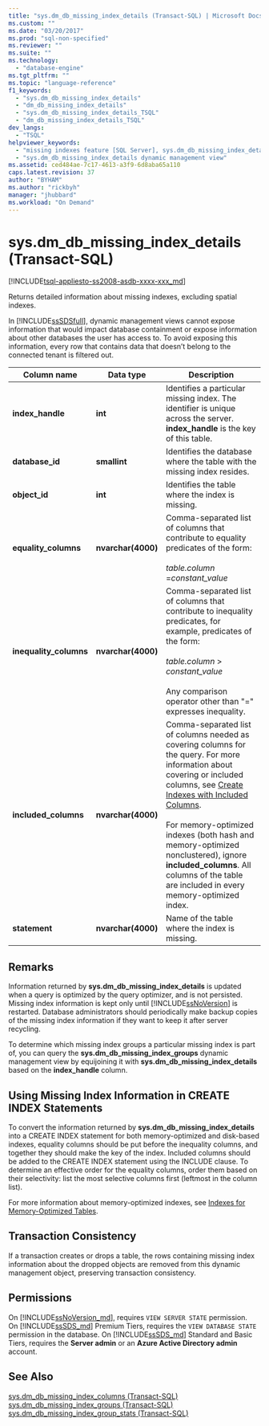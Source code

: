 ```yaml
---
title: "sys.dm_db_missing_index_details (Transact-SQL) | Microsoft Docs"
ms.custom: ""
ms.date: "03/20/2017"
ms.prod: "sql-non-specified"
ms.reviewer: ""
ms.suite: ""
ms.technology: 
  - "database-engine"
ms.tgt_pltfrm: ""
ms.topic: "language-reference"
f1_keywords: 
  - "sys.dm_db_missing_index_details"
  - "dm_db_missing_index_details"
  - "sys.dm_db_missing_index_details_TSQL"
  - "dm_db_missing_index_details_TSQL"
dev_langs: 
  - "TSQL"
helpviewer_keywords: 
  - "missing indexes feature [SQL Server], sys.dm_db_missing_index_details dynamic management view"
  - "sys.dm_db_missing_index_details dynamic management view"
ms.assetid: ced484ae-7c17-4613-a3f9-6d8aba65a110
caps.latest.revision: 37
author: "BYHAM"
ms.author: "rickbyh"
manager: "jhubbard"
ms.workload: "On Demand"
---
```

# sys.dm_db_missing_index_details (Transact-SQL)
[!INCLUDE[tsql-appliesto-ss2008-asdb-xxxx-xxx_md](../../includes/tsql-appliesto-ss2008-asdb-xxxx-xxx-md.md)]

  Returns detailed information about missing indexes, excluding spatial indexes.  
  
 In [!INCLUDE[ssSDSfull](../../includes/sssdsfull-md.md)], dynamic management views cannot expose information that would impact database containment or expose information about other databases the user has access to. To avoid exposing this information, every row that contains data that doesn’t belong to the connected tenant is filtered out.  

  
|Column name|Data type|Description|  
|-----------------|---------------|-----------------|  
|**index_handle**|**int**|Identifies a particular missing index. The identifier is unique across the server. **index_handle** is the key of this table.|  
|**database_id**|**smallint**|Identifies the database where the table with the missing index resides.|  
|**object_id**|**int**|Identifies the table where the index is missing.|  
|**equality_columns**|**nvarchar(4000)**|Comma-separated list of columns that contribute to equality predicates of the form:<br /><br /> *table.column* =*constant_value*|  
|**inequality_columns**|**nvarchar(4000)**|Comma-separated list of columns that contribute to inequality predicates, for example, predicates of the form:<br /><br /> *table.column* > *constant_value*<br /><br /> Any comparison operator other than "=" expresses inequality.|  
|**included_columns**|**nvarchar(4000)**|Comma-separated list of columns needed as covering columns for the query. For more information about covering or included columns, see [Create Indexes with Included Columns](../../relational-databases/indexes/create-indexes-with-included-columns.md).<br /><br /> For memory-optimized indexes (both hash and memory-optimized nonclustered), ignore **included_columns**. All columns of the table are included in every memory-optimized index.|  
|**statement**|**nvarchar(4000)**|Name of the table where the index is missing.|  
  
## Remarks  
 Information returned by **sys.dm_db_missing_index_details** is updated when a query is optimized by the query optimizer, and is not persisted. Missing index information is kept only until [!INCLUDE[ssNoVersion](../../includes/ssnoversion-md.md)] is restarted. Database administrators should periodically make backup copies of the missing index information if they want to keep it after server recycling.  
  
 To determine which missing index groups a particular missing index is part of, you can query the **sys.dm_db_missing_index_groups** dynamic management view by equijoining it with **sys.dm_db_missing_index_details** based on the **index_handle** column.  
  
## Using Missing Index Information in CREATE INDEX Statements  
 To convert the information returned by **sys.dm_db_missing_index_details** into a CREATE INDEX statement for both memory-optimized and disk-based indexes, equality columns should be put before the inequality columns, and together they should make the key of the index. Included columns should be added to the CREATE INDEX statement using the INCLUDE clause. To determine an effective order for the equality columns, order them based on their selectivity: list the most selective columns first (leftmost in the column list).  
  
 For more information about memory-optimized indexes, see [Indexes for Memory-Optimized Tables](../../relational-databases/in-memory-oltp/indexes-for-memory-optimized-tables.md).  
  
## Transaction Consistency  
 If a transaction creates or drops a table, the rows containing missing index information about the dropped objects are removed from this dynamic management object, preserving transaction consistency.  
  
## Permissions  
On [!INCLUDE[ssNoVersion_md](../../includes/ssnoversion-md.md)], requires `VIEW SERVER STATE` permission.   
On [!INCLUDE[ssSDS_md](../../includes/sssds-md.md)] Premium Tiers, requires the `VIEW DATABASE STATE` permission in the database. On [!INCLUDE[ssSDS_md](../../includes/sssds-md.md)] Standard and Basic Tiers, requires the  **Server admin** or an **Azure Active Directory admin** account.  
  
## See Also  
 [sys.dm_db_missing_index_columns &#40;Transact-SQL&#41;](../../relational-databases/system-dynamic-management-views/sys-dm-db-missing-index-columns-transact-sql.md)   
 [sys.dm_db_missing_index_groups &#40;Transact-SQL&#41;](../../relational-databases/system-dynamic-management-views/sys-dm-db-missing-index-groups-transact-sql.md)   
 [sys.dm_db_missing_index_group_stats &#40;Transact-SQL&#41;](../../relational-databases/system-dynamic-management-views/sys-dm-db-missing-index-group-stats-transact-sql.md)  
  
  
